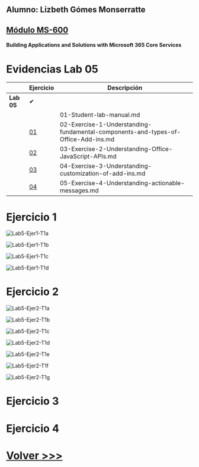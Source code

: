 ## Alumno: Lizbeth Gómes Monserratte

## <u>Módulo MS-600</u>
####  Building Applications and Solutions with Microsoft 365 Core Services



# Evidencias Lab 05



|  | **Ejercicio** | **Descripción**                                                  |
| -------- | --------- | ------------------------------------------------------------ |
| **Lab 05** |  ✔ |  |
|        |         | 01-Student-lab-manual.md                                     |
|        | [01](https://github.com/liztraining2021/MS-600-Building-Applications-and-Solutions-with-Microsoft-365-Core-Services/blob/main/Lab05/Readme.md#ejercicio-1) | 02-Exercise-1-Understanding-fundamental-components-and-types-of-Office-Add-ins.md |
|        | [02](https://github.com/liztraining2021/MS-600-Building-Applications-and-Solutions-with-Microsoft-365-Core-Services/blob/main/Lab05/Readme.md#ejercicio-2) | 03-Exercise-2-Understanding-Office-JavaScript-APIs.md        |
|        | [03](https://github.com/liztraining2021/MS-600-Building-Applications-and-Solutions-with-Microsoft-365-Core-Services/blob/main/Lab05/Readme.md#ejercicio-3) | 04-Exercise-3-Understanding-customization-of-add-ins.md      |
|        | [04](https://github.com/liztraining2021/MS-600-Building-Applications-and-Solutions-with-Microsoft-365-Core-Services/blob/main/Lab05/Readme.md#ejercicio-4) | 05-Exercise-4-Understanding-actionable-messages.md           |

# Ejercicio 1

![Lab5-Ejer1-T1a](ZZ-lab/Lab5-Ejer1-T1a.PNG)

![Lab5-Ejer1-T1b](ZZ-lab/Lab5-Ejer1-T1b.PNG)

![Lab5-Ejer1-T1c](ZZ-lab/Lab5-Ejer1-T1c.PNG)

![Lab5-Ejer1-T1d](ZZ-lab/Lab5-Ejer1-T1d.PNG)




# Ejercicio 2

![Lab5-Ejer2-T1a](ZZ-lab/Lab5-Ejer2-T1a.PNG)

![Lab5-Ejer2-T1b](ZZ-lab/Lab5-Ejer2-T1b.PNG)

![Lab5-Ejer2-T1c](ZZ-lab/Lab5-Ejer2-T1c.PNG)

![Lab5-Ejer2-T1d](ZZ-lab/Lab5-Ejer2-T1d.PNG)

![Lab5-Ejer2-T1e](ZZ-lab/Lab5-Ejer2-T1e.PNG)

![Lab5-Ejer2-T1f](ZZ-lab/Lab5-Ejer2-T1f.PNG)

![Lab5-Ejer2-T1g](ZZ-lab/Lab5-Ejer2-T1g.PNG)

# Ejercicio 3











# Ejercicio 4











# [Volver >>>](https://github.com/liztraining2021/MS-600-Building-Applications-and-Solutions-with-Microsoft-365-Core-Services/blob/master/readme.md)